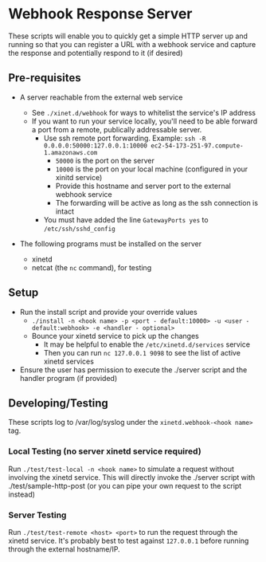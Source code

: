 # Webhook Response Server

These scripts will enable you to quickly get a simple HTTP server up and running so that you can register a URL with a webhook service and capture the response and potentially respond to it (if desired)

## Pre-requisites

* A server reachable from the external web service
    * See `./xinet.d/webhook` for ways to whitelist the service's IP address
    * If you want to run your service locally, you'll need to be able forward a port from a remote, publically addressable server.
        * Use ssh remote port forwarding. Example: `ssh -R 0.0.0.0:50000:127.0.0.1:10000 ec2-54-173-251-97.compute-1.amazonaws.com`
            * `50000` is the port on the server
            * `10000` is the port on your local machine (configured in your xinitd service)
            * Provide this hostname and server port to the external webhook service
            * The forwarding will be active as long as the ssh connection is intact
        * You must have added the line `GatewayPorts yes` to `/etc/ssh/sshd_config`

* The following programs must be installed on the server
    * xinetd
    * netcat (the `nc` command), for testing

## Setup
* Run the install script and provide your override values
    * `./install -n <hook name> -p <port - default:10000> -u <user - default:webhook> -e <handler - optional>`
    * Bounce your xinetd service to pick up the changes
        * It may be helpful to enable the `/etc/xinetd.d/services` service
        * Then you can run `nc 127.0.0.1 9098` to see the list of active xinetd services
* Ensure the user has permission to execute the ./server script and the handler program (if provided)

## Developing/Testing

These scripts log to /var/log/syslog under the `xinetd.webhook-<hook name>` tag.

### Local Testing (no server xinetd service required)
Run `./test/test-local -n <hook name>` to simulate a request without involving the xinetd service. This will directly invoke the ./server script with ./test/sample-http-post (or you can pipe your own request to the script instead)

### Server Testing
Run `./test/test-remote <host> <port>` to run the request through the xinetd service. It's probably best to test against `127.0.0.1` before running through the external hostname/IP.
